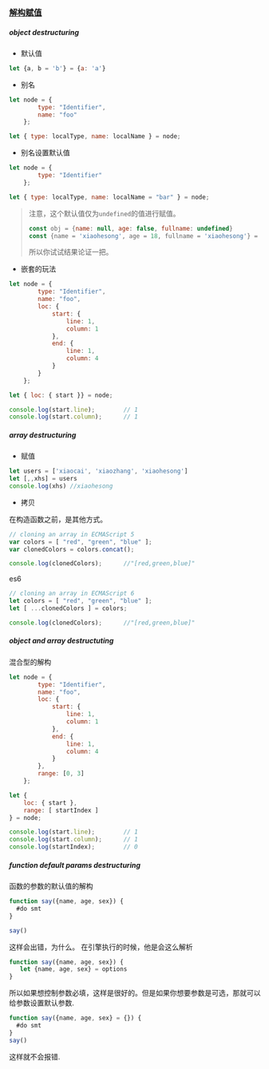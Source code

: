 ### [解构赋值](https://leanpub.com/understandinges6/read#leanpub-auto-destructuring-for-easier-data-access)

##### object destructuring

- 默认值

```javascript
let {a, b = 'b'} = {a: 'a'}
```

- 别名

```javascript
let node = {
        type: "Identifier",
        name: "foo"
    };

let { type: localType, name: localName } = node;

```

- 别名设置默认值

```javascript
let node = {
        type: "Identifier"
    };

let { type: localType, name: localName = "bar" } = node;
```

> 注意，这个默认值仅为`undefined`的值进行赋值。
> ```js
> const obj = {name: null, age: false, fullname: undefined}
> const {name = 'xiaohesong', age = 18, fullname = 'xiaohesong'} = obj
>```
> 所以你试试结果论证一把。

- 嵌套的玩法

```javascript
let node = {
        type: "Identifier",
        name: "foo",
        loc: {
            start: {
                line: 1,
                column: 1
            },
            end: {
                line: 1,
                column: 4
            }
        }
    };

let { loc: { start }} = node;

console.log(start.line);        // 1
console.log(start.column);      // 1
```

##### array destructuring

- 赋值

```javascript
let users = ['xiaocai', 'xiaozhang', 'xiaohesong']
let [,,xhs] = users
console.log(xhs) //xiaohesong
```

- 拷贝

在构造函数之前，是其他方式。
```javascript
// cloning an array in ECMAScript 5
var colors = [ "red", "green", "blue" ];
var clonedColors = colors.concat();

console.log(clonedColors);      //"[red,green,blue]"
```

es6
```javascript
// cloning an array in ECMAScript 6
let colors = [ "red", "green", "blue" ];
let [ ...clonedColors ] = colors;

console.log(clonedColors);      //"[red,green,blue]"
```

##### object and array destructuting
混合型的解构
```javascript
let node = {
        type: "Identifier",
        name: "foo",
        loc: {
            start: {
                line: 1,
                column: 1
            },
            end: {
                line: 1,
                column: 4
            }
        },
        range: [0, 3]
    };

let {
    loc: { start },
    range: [ startIndex ]
} = node;

console.log(start.line);        // 1
console.log(start.column);      // 1
console.log(startIndex);        // 0
```

##### function default params destructuring

函数的参数的默认值的解构

```javascript
function say({name, age, sex}) {
  #do smt
}

say()
```

这样会出错，为什么。 在引擎执行的时候，他是会这么解析
```javascript
function say({name, age, sex}) {
   let {name, age, sex} = options
}
```

所以如果想控制参数必填，这样是很好的。但是如果你想要参数是可选，那就可以给参数设置默认参数.

```javascript
function say({name, age, sex} = {}) {
  #do smt
}
say()
```
这样就不会报错.
